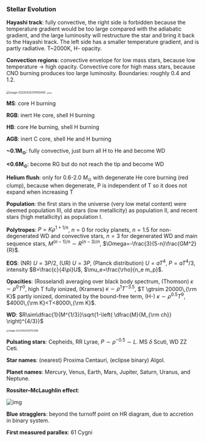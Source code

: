 ### Stellar Evolution

**Hayashi track**: fully convective, the right side is forbidden because the temperature gradient would be too large compared with the adiabatic gradient, and the large luminosity will restructure the star and bring it back to the Hayashi track. The left side has a smaller temperature gradient, and is partly radiative. T~2000K, H- opacity.

**Convection regions**: convective envelope for low mass stars, because low temperature -> high opacity. Convective core for high mass stars, because CNO burning produces too large luminosity. Boundaries: roughly 0.4 and 1.2.

<img src="https://i.imgur.com/N6iqadm.png" alt="image-20220425214100445" style="zoom:50%;" />

<img src="https://upload.wikimedia.org/wikipedia/commons/thumb/a/a1/Evolutionary_track_1m.svg/1920px-Evolutionary_track_1m.svg.png" alt="img" style="zoom: 30%;" />

**MS**: core H burning

**RGB**: inert He core, shell H burning

**HB**: core He burning, shell H burning

**AGB**: inert C core, shell He and H burning

**~0.1M$_{\odot}$**: fully convective, just burn all H to He and become WD

**<0.6M$_{\odot}$**: become RG but do not reach the tip and become WD

**Helium flush**: only for 0.6-2.0 $M_{\odot}$ with degenerate He core burning (red clump), because when degenerate, P is independent of T so it does not expand when increasing T

**Population**: the first stars in the universe (very low metal content) were deemed  population III, old stars (low metallicity) as population II, and recent stars (high metallicity) as population I.

**Polytropes**: $P=K\rho^{1+1/n}$,   $n=0$ for rocky planets,  $n=1.5$ for non-degenerated WD and convective stars,  $n=3$ for degenerated WD and main sequence stars,  $M^{(n-1)/n}\sim R^{(n-3)/n}$,  $\Omega=-\frac{3}{5-n}\frac{GM^2}{R}$.

**EOS**: (NR) $U=3P/2$,  (UR) $U=3P$,  (Planck distribution) $U=aT^4$,  $P=aT^4/3$,  intensity $B=\frac{c}{4\pi}U$,  $\mu_e=\frac{\rho}{n_e m_p}$.

**Opacities**: (Rosseland) averaging over black body spectrum,  (Thomson) $\kappa\sim \rho^0 T^0$, high T fully ionized, (Kramers) $\kappa\sim \rho^1 T^{-3.5}$, $T \gtrsim 20000\,{\rm K}$ partly ionized, dominated by the bound-free term, (H-) $\kappa\sim\rho^{0.5}T^9$, $4000\,{\rm K}<T<8000\,{\rm K}$.

**WD**: $R\sim\dfrac{1}{M^{1/3}}\sqrt{1-\left( \dfrac{M}{M_{\rm ch}} \right)^{4/3}}$

<img src="https://i.imgur.com/zk4j0tP.png" alt="image-20220503030753096" style="zoom:40%;" />

**Pulsating stars**: Cepheids, RR Lyrae, $P\sim \rho^{-0.5} \sim L$. MS $\delta$ Scuti, WD ZZ Ceti.

**Star names**: (nearest) Proxima Centauri, (eclipse binary) Algol.

**Planet names**: Mercury, Venus, Earth, Mars, Jupiter, Saturn, Uranus, and Neptune.

**Rossiter–McLaughlin effect**:

![img](https://upload.wikimedia.org/wikipedia/commons/d/d0/Animation_of_the_Rossiter-Mclaughlin_%28RM%29_effect.gif)

**Blue stragglers**: beyond the turnoff point on HR diagram, due to accretion in binary system.

**First measured parallex**: 61 Cygni
